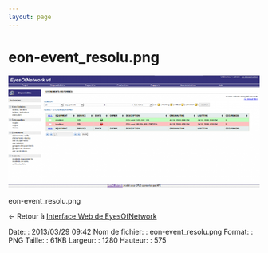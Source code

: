 ```yaml
---
layout: page
---
```


eon-event\_resolu.png
=====================

[![eon-event\_resolu.png](../assets/media/eon-event_resolu.png@cache=&w=900&h=404 "eon-event_resolu.png")](../assets/media/eon-event_resolu.png@cache= "Afficher le fichier original")

eon-event\_resolu.png

← Retour à [Interface Web de
EyesOfNetwork](../eyesofnetwork/eyesofnetwork-interface.html "eyesofnetwork:eyesofnetwork-interface")

Date:
:   2013/03/29 09:42
Nom de fichier:
:   eon-event\_resolu.png
Format:
:   PNG
Taille:
:   61KB
Largeur:
:   1280
Hauteur:
:   575

